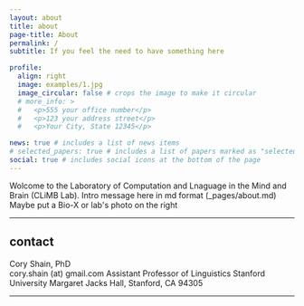 ```yaml
---
layout: about
title: about
page-title: About
permalink: /
subtitle: If you feel the need to have something here

profile:
  align: right
  image: examples/1.jpg
  image_circular: false # crops the image to make it circular
  # more_info: >
  #   <p>555 your office number</p>
  #   <p>123 your address street</p>
  #   <p>Your City, State 12345</p>

news: true # includes a list of news items
# selected_papers: true # includes a list of papers marked as "selected={true}"
social: true # includes social icons at the bottom of the page
---
```


Wolcome to the Laboratory of Computation and Lnaguage in the Mind and Brain (CLiMB Lab). 
Intro message here in md format (_pages/about.md)
Maybe put a Bio-X or lab's photo on the right

---

## contact
Cory Shain, PhD  
<i class="fa fa-envelope"></i> cory.shain (at) gmail.com
Assistant Professor of Linguistics
Stanford University
Margaret Jacks Hall, Stanford, CA 94305
<!-- please also add your title and address? -->

<!-- Question for erxiao: Do we need a lab's email with edu ending?
<i class="fa fa-envelope"></i> *lab's email* -->

--- 